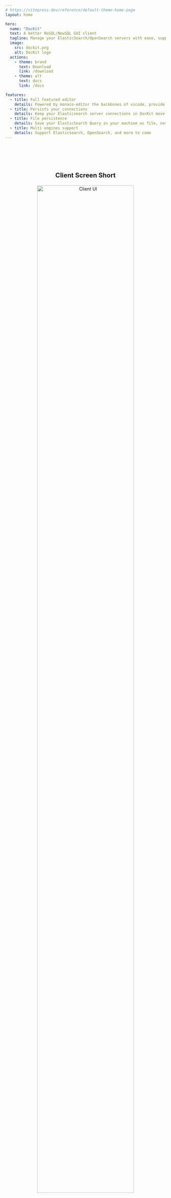 ```yaml
---
# https://vitepress.dev/reference/default-theme-home-page
layout: home

hero:
  name: "DocKit"
  text: A better NoSQL/NewSQL GUI client
  tagline: Manage your ElasticSearch/OpenSearch servers with ease, support platforms across Windows, macOS, and Linux
  image:
    src: dockit.png
    alt: DocKit logo
  actions:
    - theme: brand
      text: Download
      link: /download
    - theme: alt
      text: docs
      link: /docs

features:
  - title: Full featured editor
    details: Powered by monaco-editor the backbones of vscode, provide familiar editor environment for developers
  - title: Persists your connections
    details: Keep your Elasticsearch server connections in DocKit move the dependencies of dashboard tools
  - title: File persistence
    details: Save your ElasticSearch Query in your machine as file, never lost
  - title: Multi engines support
    details: Support Elasticsearch, OpenSearch, and more to come
---
```


<div align="center" style="padding: 64px;">
<p style="font-size: 20px;margin: 20px;font-weight: bolder;">Client Screen Short</p>
<img src="/client-ui.png" alt="Client UI" style="width: 90%"/>
</div>
